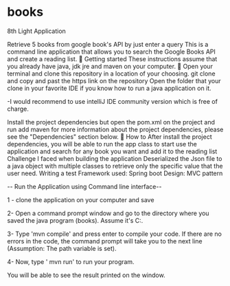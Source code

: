 # books
8th Light Application 

Retrieve 5 books from google book's API by just enter a query
This is a command line application that allows you to search the Google Books API and create a reading list.
🏁 Getting started These instructions assume that you already have java, jdk jre and maven on your computer. 🕺
Open your terminal and clone this repository in a location of your choosing. git clone and copy and past the https link on the repository
Open the folder that your clone in your favorite IDE if you know how to run a java application on it. 

-I would recommend to use intelliJ IDE community version which is free of charge.

Install the project dependencies but open the pom.xml on the project and run add maven for more information about the project dependencies, please see the "Dependencies" section below.
🤷 How to After install the project dependencies, you will be able to run the app class to start use the application and search for any book you want and add it to the reading list
Challenge I faced when building the application
Deserialized the Json file to a java object with multiple classes to retrieve only the specific value that the user need. Writing a test
Framework used: Spring boot Design: MVC pattern

-- Run the Application using Command line interface--

1 - clone the application on your computer and save 

2- Open a command prompt window and go to the directory where you saved the java program (books). Assume it's C:\.

3- Type 'mvn compile' and press enter to compile your code. If there are no errors in the code, the command prompt will take you to the next line (Assumption: The path variable is set).

4- Now, type ' mvn run' to run your program.

You will be able to see the result printed on the window.